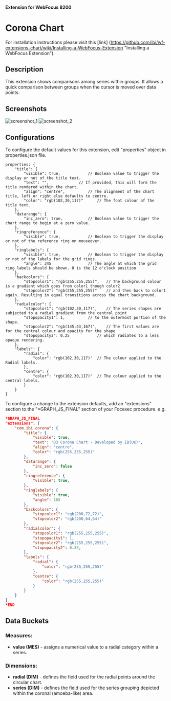 #### Extension for WebFocus 8200
# Corona Chart
For installation instructions please visit this [link] (https://github.com/ibi/wf-extensions-chart/wiki/Installing-a-WebFocus-Extension "Installing a WebFocus Extension").
## Description
This extension shows comparisons among series within groups. It allows a quick comparison between groups when the cursor is moved over data points.
## Screenshots
![screenshot_1](https://github.com/ibi/wf-extensions-chart/tree/master/com.ibi.corona/screenshots/1.png)
![screenshot_2](https://github.com/ibi/wf-extensions-chart/tree/master/com.ibi.corona/screenshots/2.png)
## Configurations
To configure the default values for this extension, edit "properties" object in properties.json file.
	
	properties: {		
		"title": {
			"visible": true,			// Boolean value to trigger the display or not of the title text.
			"text": "",				// If provided, this will form the title rendered within the chart.
			"align": "centre",			// The alignment of the chart title, left or right else defaults to centre.
			"color": "rgb(102,30,117)"		// The font colour of the title text.
		},
		"datarange": {
			"inc_zero": true,			// Boolean value to trigger the chart range to begin at a zero value.
		},
		"ringreference": {
			"visible": true,			// Boolean to trigger the display or not of the reference ring on mouseover.
		},
		"ringlabels": {
			"visible": true,			// Boolean to trigger the display or not of the labels for the grid rings.
			"angle": 345				// The angle at which the grid ring labels should be shown. 0 is the 12 o'clock position
		},
		"backcolors": {
			"stopcolor1": "rgb(255,255,255)",	// The background colour is a gradient which goes from color1 though color2
			"stopcolor2": "rgb(255,255,255)"	// and then back to color1 again. Resulting in equal transitions across the chart background.
		},
		"radialcolor": {
			"stopcolor1": "rgb(102,30,117)",	// The series shapes are subjected to a radial gradient from the central point
			"stopopacity1": 1,			// to the outermost portion of the shape.
			"stopcolor2": "rgb(145,43,167)",	// The first values are for the central colour and opacity for the shape
			"stopopacity2": 0.25			// which radiates to a less opaque rendering.
		},
		"labels": {
			"radial": {
				"color": "rgb(102,30,117)"	// The colour applied to the Radial labels.
			},
			"centre": {
				"color": "rgb(102,30,117)"	// The colour applied to the central labels.
			}
		}
	}
To configure a change to the extension defaults, add an "extensions" section to the "*GRAPH_JS_FINAL" section of your Focexec procedure. e.g.

```json
*GRAPH_JS_FINAL
"extensions": {
	"com.ibi.corona": {
		"title": {
			"visible": true,
			"text": "D3 Corona Chart - Developed by IB(UK)",
			"align": "centre",
			"color": "rgb(255,255,255)" 
		},
		"datarange": {
			"inc_zero": false
		},
		"ringreference": {
			"visible": true,
		},
		"ringlabels": {
			"visible": true,
			"angle": 165
		},
		"backcolors": {
			"stopcolor1": "rgb(200,72,72)",
			"stopcolor2": "rgb(200,64,64)"
		},
		"radialcolor": {
			"stopcolor1": "rgb(255,255,255)",
			"stopopacity1": 1,
			"stopcolor2": "rgb(255,255,255)",
			"stopopacity2": 0.35,
		},
		"labels": {
			"radial": {
				"color": "rgb(255,255,255)"
			},
			"centre": {
				"color": "rgb(255,255,255)"
			}
		}
	}
}
*END
```
## Data Buckets
### Measures:
* **value (MES)** - assigns a numerical value to a radial category within a series.
### Dimensions:
* **radial (DIM)** - defines the field used for the radial points around the circular chart.
* **series (DIM)** - defines the field used for the series grouping depicted within the coronal (amoeba-like) area.
